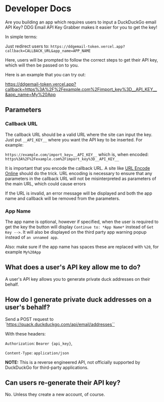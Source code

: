 # Developer Docs

Are you building an app which requires users to input a DuckDuckGo email API Key? DDG Email API Key Grabber makes it easier for you to get the key!

In simple terms:

Just redirect users to: `https://ddgemail-token.vercel.app?callback=CALLBACK_URL&app_name=APP_NAME`

Here, users will be prompted to follow the correct steps to get their API key, which will then be passed on to you.

Here is an example that you can try out: 

https://ddgemail-token.vercel.app?callback=https%3A%2F%2Fexample.com%2Fimport_key%3D__API_KEY__&app_name=My%20App

## Parameters

### Callback URL

The callback URL should be a valid URL where the site can input the key. Just put `__API_KEY__` where you want the API key to be inserted. For example:

`https://example.com/import_key=__API_KEY__` which is, when encoded: `https%3A%2F%2Fexample.com%2Fimport_key%3D__API_KEY__`

It is important that you encode the callback URL. A site like [URL Encode Online](https://www.urlencoder.io/) should do the trick. URL encoding is necessary to ensure that any parameters in the callback URL will not be misinterpreted as parameters of the main URL, which could cause errors

If the URL is invalid, an error message will be displayed and both the app name and callback will be removed from the parameters.

### App Name
The app name is optional, however if specified, when the user is required to get the key the button will display `Continue to: *App Name*` instead of `Get Key -->`. It will also be displayed on the third party app warning popup instead of `an unnamed app`.

Also: make sure if the app name has spaces these are replaced with `%20`, for example `My%20App`

## What does a user's API key allow me to do?

A user's API key allows you to generate private duck addresses on their behalf.

## How do I generate private duck addresses on a user's behalf?

Send a POST request to `https://quack.duckduckgo.com/api/email/addresses``

With these headers:

`Authorization`: `Bearer {api_key}`,

`Content-Type`: `application/json`

**NOTE:** This is a reverse engineered API, not officially supported by DuckDuckGo for third-party applications.

## Can users re-generate their API key?

No. Unless they create a new account, of course.